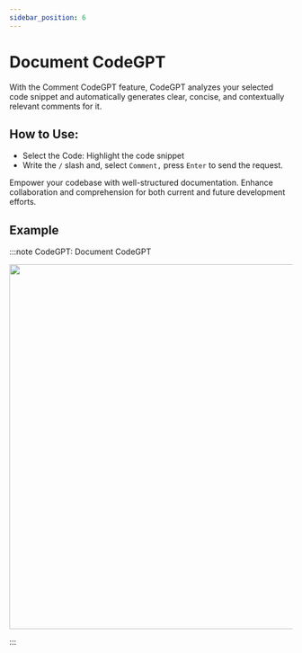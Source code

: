 ```yaml
---
sidebar_position: 6
---
```


# Document CodeGPT

With the Comment CodeGPT feature, CodeGPT analyzes your selected code snippet and automatically generates clear, concise, and contextually relevant comments for it.

## How to Use:
- Select the Code: Highlight the code snippet
- Write the `/` slash and, select `Comment,` press `Enter` to send the request.

Empower your codebase with well-structured documentation. Enhance collaboration and comprehension for both current and future development efforts.

## Example

:::note CodeGPT: Document CodeGPT
<p align="center">
  <img width="900" height="650" src="https://github.com/user-attachments/assets/e5210b81-7d27-4307-a8c6-b520653c7581" />
</p>
:::


